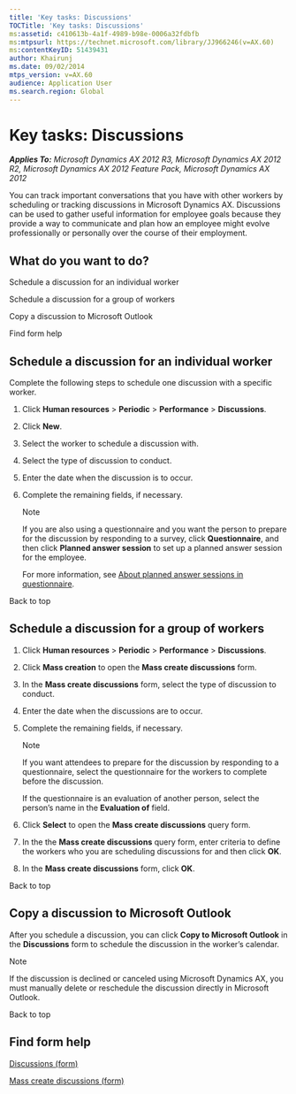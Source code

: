 ```yaml
---
title: 'Key tasks: Discussions'
TOCTitle: 'Key tasks: Discussions'
ms:assetid: c410613b-4a1f-4989-b98e-0006a32fdbfb
ms:mtpsurl: https://technet.microsoft.com/library/JJ966246(v=AX.60)
ms:contentKeyID: 51439431
author: Khairunj
ms.date: 09/02/2014
mtps_version: v=AX.60
audience: Application User
ms.search.region: Global
---
```


# Key tasks: Discussions 


_**Applies To:** Microsoft Dynamics AX 2012 R3, Microsoft Dynamics AX 2012 R2, Microsoft Dynamics AX 2012 Feature Pack, Microsoft Dynamics AX 2012_

You can track important conversations that you have with other workers by scheduling or tracking discussions in Microsoft Dynamics AX. Discussions can be used to gather useful information for employee goals because they provide a way to communicate and plan how an employee might evolve professionally or personally over the course of their employment.

## What do you want to do?

Schedule a discussion for an individual worker

Schedule a discussion for a group of workers

Copy a discussion to Microsoft Outlook

Find form help

 

## Schedule a discussion for an individual worker

Complete the following steps to schedule one discussion with a specific worker.

1.  Click **Human resources** \> **Periodic** \> **Performance** \> **Discussions**.

2.  Click **New**.

3.  Select the worker to schedule a discussion with.

4.  Select the type of discussion to conduct.

5.  Enter the date when the discussion is to occur.

6.  Complete the remaining fields, if necessary.
    

    > [!NOTE]
    > <P>If you are also using a questionnaire and you want the person to prepare for the discussion by responding to a survey, click <STRONG>Questionnaire</STRONG>, and then click <STRONG>Planned answer session</STRONG> to set up a planned answer session for the employee.</P>

    
    For more information, see [About planned answer sessions in questionnaire](about-planned-answer-sessions-in-questionnaire.md).

Back to top

 

## Schedule a discussion for a group of workers

1.  Click **Human resources** \> **Periodic** \> **Performance** \> **Discussions**.

2.  Click **Mass creation** to open the **Mass create discussions** form.

3.  In the **Mass create discussions** form, select the type of discussion to conduct.

4.  Enter the date when the discussions are to occur.

5.  Complete the remaining fields, if necessary.
    

    > [!NOTE]
    > <P>If you want attendees to prepare for the discussion by responding to a questionnaire, select the questionnaire for the workers to complete before the discussion.</P>
    > <P>If the questionnaire is an evaluation of another person, select the person’s name in the <STRONG>Evaluation of</STRONG> field.</P>



6.  Click **Select** to open the **Mass create discussions** query form.

7.  In the the **Mass create discussions** query form, enter criteria to define the workers who you are scheduling discussions for and then click **OK**.

8.  In the **Mass create discussions** form, click **OK**.

Back to top

 

## Copy a discussion to Microsoft Outlook

After you schedule a discussion, you can click **Copy to Microsoft Outlook** in the **Discussions** form to schedule the discussion in the worker’s calendar.


> [!NOTE]
> <P>If the discussion is declined or canceled using Microsoft Dynamics AX, you must manually delete or reschedule the discussion directly in Microsoft Outlook.</P>



Back to top

## Find form help

[Discussions (form)](https://technet.microsoft.com/library/aa587357\(v=ax.60\))

[Mass create discussions (form)](https://technet.microsoft.com/library/hh242807\(v=ax.60\))

  


